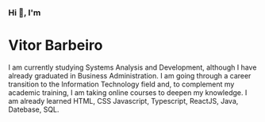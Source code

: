 ### Hi 👋, I'm
# Vitor Barbeiro

I am currently studying Systems Analysis and Development, although I have already graduated in Business Administration. I am going through a career transition to the Information Technology field and, to complement my academic training, I am taking online courses to deepen my knowledge. I am already learned HTML, CSS Javascript, Typescript, ReactJS, Java, Datebase, SQL.

<br/>

<!--![Vitor Barbeiro GitHub stats](https://github-readme-stats.vercel.app/api?username=vitor-agb)] -->
